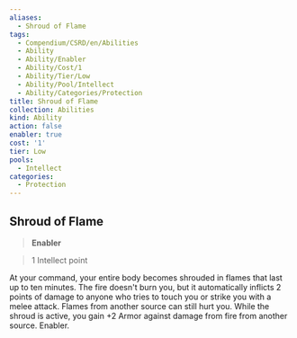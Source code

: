 ```yaml
---
aliases:
  - Shroud of Flame
tags:
  - Compendium/CSRD/en/Abilities
  - Ability
  - Ability/Enabler
  - Ability/Cost/1
  - Ability/Tier/Low
  - Ability/Pool/Intellect
  - Ability/Categories/Protection
title: Shroud of Flame
collection: Abilities
kind: Ability
action: false
enabler: true
cost: '1'
tier: Low
pools:
  - Intellect
categories:
  - Protection
---
```

## Shroud of Flame    
>**Enabler**    
>1 Intellect point  
    
At your command, your entire body becomes shrouded in flames that last up to ten minutes. The fire doesn't burn you, but it automatically inflicts 2 points of damage to anyone who tries to touch you or strike you with a melee attack. Flames from another source can still hurt you. While the shroud is active, you gain +2 Armor against damage from fire from another source. Enabler.